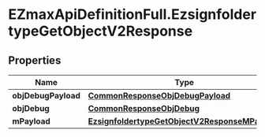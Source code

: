 # EZmaxApiDefinitionFull.EzsignfoldertypeGetObjectV2Response

## Properties

Name | Type | Description | Notes
------------ | ------------- | ------------- | -------------
**objDebugPayload** | [**CommonResponseObjDebugPayload**](CommonResponseObjDebugPayload.md) |  | 
**objDebug** | [**CommonResponseObjDebug**](CommonResponseObjDebug.md) |  | [optional] 
**mPayload** | [**EzsignfoldertypeGetObjectV2ResponseMPayload**](EzsignfoldertypeGetObjectV2ResponseMPayload.md) |  | 


